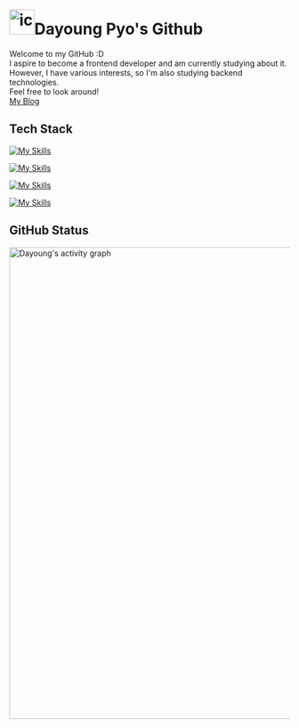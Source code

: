 #  <img src="https://techstack-generator.vercel.app/github-icon.svg" alt="icon" width="45" height="45" />Dayoung Pyo's Github 

Welcome to my GitHub :D  
I aspire to become a frontend developer and am currently studying about it.  
However, I have various interests, so I'm also studying backend technologies.  
Feel free to look around!  
[My Blog](https://celestedayoung.netlify.app/)

## Tech Stack
[![My Skills](https://skillicons.dev/icons?i=git,github,eclipse,vscode,pycharm&theme=light)](https://skillicons.dev)

[![My Skills](https://skillicons.dev/icons?i=html,css,js,typescript,java,python&theme=light)](https://skillicons.dev)  

[![My Skills](https://skillicons.dev/icons?i=react,redux,next,vue,vite,pinia&theme=light)](https://skillicons.dev)  

[![My Skills](https://skillicons.dev/icons?i=npm,yarn&theme=light)](https://skillicons.dev) 

## GitHub Status
<div style="display: flex; flex-direction: column;">
  <img src="https://github-readme-activity-graph.vercel.app/graph?username=celestedayoung&theme=vue&bg_color=00000000&color=41b883&line=41b883&point=41b883" alt="Dayoung's activity graph" style="width: 847px; margin-bottom: 10px;"/>
<!--   <div style="display: flex; width: 100%;">
    <img src="https://github-readme-stats.vercel.app/api/top-langs/?username=celestedayoung&layout=compact&theme=vue&title_color=41b883" alt="Top Langs" style="height: 200px; margin-right: 5px;"/>
    <img src="https://github-readme-stats.vercel.app/api?username=celestedayoung&show_icons=true&theme=vue" alt="Dayoung's stats" style="height: 200px; flex: 1;"/>
  </div> -->
</div>
